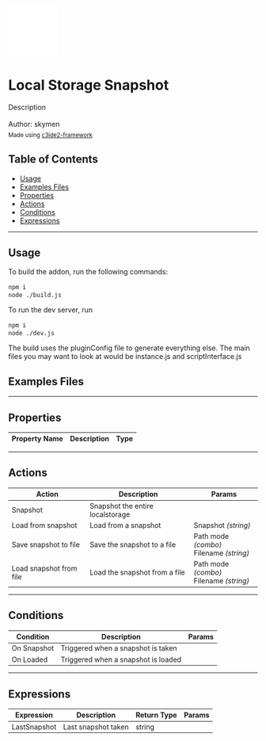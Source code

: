 <img src="./src/icon.svg" width="100" /><br>
# Local Storage Snapshot <br>
Description <br>
<br>
Author: skymen <br>
<sub>Made using [c3ide2-framework](https://github.com/ConstructFund/c3ide2-framework) </sub><br>

## Table of Contents
- [Usage](#usage)
- [Examples Files](#examples-files)
- [Properties](#properties)
- [Actions](#actions)
- [Conditions](#conditions)
- [Expressions](#expressions)
---
## Usage
To build the addon, run the following commands:

```
npm i
node ./build.js
```

To run the dev server, run

```
npm i
node ./dev.js
```

The build uses the pluginConfig file to generate everything else.
The main files you may want to look at would be instance.js and scriptInterface.js

## Examples Files

---
## Properties
| Property Name | Description | Type |
| --- | --- | --- |


---
## Actions
| Action | Description | Params
| --- | --- | --- |
| Snapshot | Snapshot the entire localstorage |  |
| Load from snapshot | Load from a snapshot | Snapshot             *(string)* <br> |
| Save snapshot to file | Save the snapshot to a file | Path mode             *(combo)* <br>Filename             *(string)* <br> |
| Load snapshot from file | Load the snapshot from a file | Path mode             *(combo)* <br>Filename             *(string)* <br> |


---
## Conditions
| Condition | Description | Params
| --- | --- | --- |
| On Snapshot | Triggered when a snapshot is taken |  |
| On Loaded | Triggered when a snapshot is loaded |  |


---
## Expressions
| Expression | Description | Return Type | Params
| --- | --- | --- | --- |
| LastSnapshot | Last snapshot taken | string |  | 
